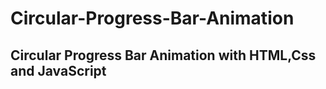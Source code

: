 # Circular-Progress-Bar-Animation

## Circular Progress Bar Animation with HTML,Css and JavaScript 
